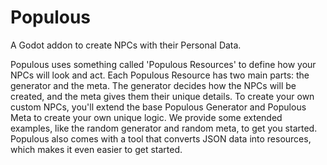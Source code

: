 # Populous
A Godot addon to create NPCs with their Personal Data.

Populous uses something called 'Populous Resources' to define how your NPCs will look and act. Each Populous Resource has two main parts: the generator and the meta. The generator decides how the NPCs will be created, and the meta gives them their unique details. To create your own custom NPCs, you'll extend the base Populous Generator and Populous Meta to create your own unique logic. We provide some extended examples, like the random generator and random meta, to get you started. Populous also comes with a tool that converts JSON data into resources, which makes it even easier to get started.
